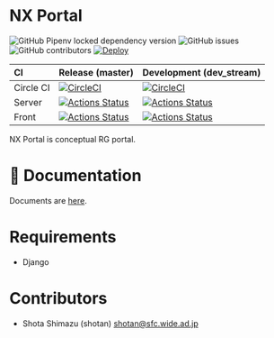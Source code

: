# NX Portal

![GitHub Pipenv locked dependency version](https://img.shields.io/github/pipenv/locked/dependency-version/sfc-rg/nx-portal/django?style=for-the-badge)
![GitHub issues](https://img.shields.io/github/issues-raw/sfc-rg/nx-portal?style=for-the-badge)
![GitHub contributors](https://img.shields.io/github/contributors/sfc-rg/nx-portal?color=pink&style=for-the-badge)
[![Deploy](https://www.herokucdn.com/deploy/button.svg)](https://heroku.com/deploy)


| CI | Release (master) | Development (dev_stream)|
|:---|:-----------------|:------------------------|
| Circle CI | [![CircleCI](https://circleci.com/gh/sfc-rg/nx-portal.svg?style=svg)](https://circleci.com/gh/sfc-rg/nx-portal) | [![CircleCI](https://circleci.com/gh/sfc-rg/nx-portal/tree/dev_stream.svg?style=svg)](https://circleci.com/gh/sfc-rg/nx-portal/tree/dev_stream) |
| Server | [![Actions Status](https://github.com/sfc-rg/nx-portal/workflows/Python%20Server/badge.svg)](https://github.com/sfc-rg/nx-portal/actions) | [![Actions Status](https://github.com/sfc-rg/nx-portal/workflows/Python%20Server/badge.svg?branch=dev_stream)](https://github.com/sfc-rg/nx-portal/actions) |
| Front | [![Actions Status](https://github.com/sfc-rg/nx-portal/workflows/Node%20Frontend/badge.svg)](https://github.com/sfc-rg/nx-portal/actions) | [![Actions Status](https://github.com/sfc-rg/nx-portal/workflows/Node%20Frontend/badge.svg?branch=dev_stream)](https://github.com/sfc-rg/nx-portal/actions) |


NX Portal is conceptual RG portal.


# 📄  Documentation

Documents are [here](./docs/INDEX.md).

# Requirements

- Django


# Contributors

- Shota Shimazu (shotan) shotan@sfc.wide.ad.jp
